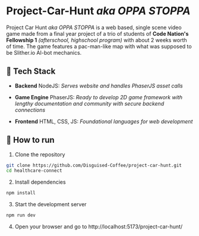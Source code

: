 # Project-Car-Hunt <i>aka OPPA STOPPA</i>

Project Car Hunt <i>aka OPPA STOPPA</i> is a web based, single scene video game made from a final year project of a trio of students of <b>Code Nation's Fellowship 1</b> *(afterschool, highschool program)* with about 2 weeks worth of time. The game features a pac-man-like map with what was supposed to be Slither.io AI-bot mechanics.

## 🚀 Tech Stack

- **Backend** NodeJS: *Serves website and handles PhaserJS asset calls*

- **Game Engine** PhaserJS: *Ready to develop 2D game framework with lengthy documentation and community with secure backend connections*

- **Frontend** HTML, CSS, JS: *Foundational languages for web development*

## 🔧 How to run

1. Clone the repository
```bash
git clone https://github.com/Disguised-Coffee/project-car-hunt.git
cd healthcare-connect
```
2. Install dependencies
```bash
npm install
```

3. Start the development server
```bash
npm run dev
```
4. Open your browser and go to http://localhost:5173/project-car-hunt/